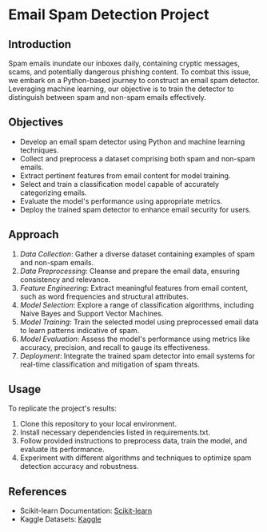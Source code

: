 # Email Spam Detection Project

## Introduction
Spam emails inundate our inboxes daily, containing cryptic messages, scams, and potentially dangerous phishing content. To combat this issue, we embark on a Python-based journey to construct an email spam detector. Leveraging machine learning, our objective is to train the detector to distinguish between spam and non-spam emails effectively.

## Objectives
- Develop an email spam detector using Python and machine learning techniques.
- Collect and preprocess a dataset comprising both spam and non-spam emails.
- Extract pertinent features from email content for model training.
- Select and train a classification model capable of accurately categorizing emails.
- Evaluate the model's performance using appropriate metrics.
- Deploy the trained spam detector to enhance email security for users.

## Approach
1. *Data Collection*: Gather a diverse dataset containing examples of spam and non-spam emails.
2. *Data Preprocessing*: Cleanse and prepare the email data, ensuring consistency and relevance.
3. *Feature Engineering*: Extract meaningful features from email content, such as word frequencies and structural attributes.
4. *Model Selection*: Explore a range of classification algorithms, including Naive Bayes and Support Vector Machines.
5. *Model Training*: Train the selected model using preprocessed email data to learn patterns indicative of spam.
6. *Model Evaluation*: Assess the model's performance using metrics like accuracy, precision, and recall to gauge its effectiveness.
7. *Deployment*: Integrate the trained spam detector into email systems for real-time classification and mitigation of spam threats.

## Usage
To replicate the project's results:
1. Clone this repository to your local environment.
2. Install necessary dependencies listed in requirements.txt.
3. Follow provided instructions to preprocess data, train the model, and evaluate its performance.
4. Experiment with different algorithms and techniques to optimize spam detection accuracy and robustness.

## References
- Scikit-learn Documentation: [Scikit-learn](https://scikit-learn.org/stable/documentation.html)
- Kaggle Datasets: [Kaggle](https://www.kaggle.com/datasets)
